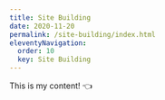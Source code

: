 ```yaml
---
title: Site Building 
date: 2020-11-20
permalink: /site-building/index.html
eleventyNavigation:
  order: 10
  key: Site Building 
---
```

This is my content! 👈
